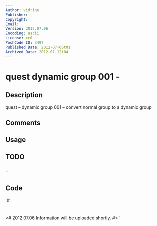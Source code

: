 ```yaml
---
Author: vidrine
Publisher: 
Copyright: 
Email: 
Version: 2012.07.06
Encoding: ascii
License: cc0
PoshCode ID: 3497
Published Date: 2012-07-06t01
Archived Date: 2012-07-12t04
---
```


# quest dynamic group 001 - 

## Description

quest – dynamic group 001 – convert normal group to a dynamic group

## Comments



## Usage



## TODO



## 

``

## Code

`#
 #
 <#
 2012.07.06
 Information will be uploaded shortly.
 #>
`

